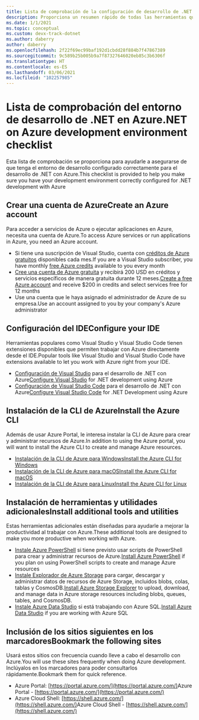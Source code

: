```yaml
---
title: Lista de comprobación de la configuración de desarrollo de .NET en Azure
description: Proporciona un resumen rápido de todas las herramientas que debe tener instaladas para el desarrollo de .NET con Azure.
ms.date: 1/1/2021
ms.topic: conceptual
ms.custom: devx-track-dotnet
ms.author: daberry
author: daberry
ms.openlocfilehash: 2f22f69ec99baf192d1cbdd28f884b7f47867389
ms.sourcegitcommit: 9c589b25b005b9a7f87327646020eb85c3b6306f
ms.translationtype: HT
ms.contentlocale: es-ES
ms.lasthandoff: 03/06/2021
ms.locfileid: "102257985"
---
```

# <a name="net-on-azure-development-environment-checklist"></a><span data-ttu-id="1c2a4-103">Lista de comprobación del entorno de desarrollo de .NET en Azure</span><span class="sxs-lookup"><span data-stu-id="1c2a4-103">.NET on Azure development environment checklist</span></span>

<span data-ttu-id="1c2a4-104">Esta lista de comprobación se proporciona para ayudarle a asegurarse de que tenga el entorno de desarrollo configurado correctamente para el desarrollo de .NET con Azure.</span><span class="sxs-lookup"><span data-stu-id="1c2a4-104">This checklist is provided to help you make sure you have your development environment correctly configured for .NET development with Azure</span></span>

## <a name="create-an-azure-account"></a><span data-ttu-id="1c2a4-105">Crear una cuenta de Azure</span><span class="sxs-lookup"><span data-stu-id="1c2a4-105">Create an Azure account</span></span>

<span data-ttu-id="1c2a4-106">Para acceder a servicios de Azure o ejecutar aplicaciones en Azure, necesita una cuenta de Azure.</span><span class="sxs-lookup"><span data-stu-id="1c2a4-106">To access Azure services or run applications in Azure, you need an Azure account.</span></span>

* <span data-ttu-id="1c2a4-107">Si tiene una suscripción de Visual Studio, cuenta con [créditos de Azure gratuitos](https://azure.microsoft.com/pricing/member-offers/credit-for-visual-studio-subscribers/) disponibles cada mes.</span><span class="sxs-lookup"><span data-stu-id="1c2a4-107">If you are a Visual Studio subscriber, you have monthly [free Azure credits](https://azure.microsoft.com/pricing/member-offers/credit-for-visual-studio-subscribers/) available to you every month</span></span>
* <span data-ttu-id="1c2a4-108">[Cree una cuenta de Azure gratuita](https://azure.microsoft.com/free/dotnet/) y recibirá 200 USD en créditos y servicios específicos de manera gratuita durante 12 meses.</span><span class="sxs-lookup"><span data-stu-id="1c2a4-108">[Create a free Azure account](https://azure.microsoft.com/free/dotnet/) and receive $200 in credits and select services free for 12 months</span></span>
* <span data-ttu-id="1c2a4-109">Use una cuenta que le haya asignado el administrador de Azure de su empresa.</span><span class="sxs-lookup"><span data-stu-id="1c2a4-109">Use an account assigned to you by your company's Azure administrator</span></span>

## <a name="configure-your-ide"></a><span data-ttu-id="1c2a4-110">Configuración del IDE</span><span class="sxs-lookup"><span data-stu-id="1c2a4-110">Configure your IDE</span></span>

<span data-ttu-id="1c2a4-111">Herramientas populares como Visual Studio y Visual Studio Code tienen extensiones disponibles que permiten trabajar con Azure directamente desde el IDE.</span><span class="sxs-lookup"><span data-stu-id="1c2a4-111">Popular tools like Visual Studio and Visual Studio Code have extensions available to let you work with Azure right from your IDE.</span></span>

* <span data-ttu-id="1c2a4-112">[Configuración de Visual Studio](./configure-visual-studio.md) para el desarrollo de .NET con Azure</span><span class="sxs-lookup"><span data-stu-id="1c2a4-112">[Configure Visual Studio](./configure-visual-studio.md) for .NET development using Azure</span></span>
* <span data-ttu-id="1c2a4-113">[Configuración de Visual Studio Code](./configure-vs-code.md) para el desarrollo de .NET con Azure</span><span class="sxs-lookup"><span data-stu-id="1c2a4-113">[Configure Visual Studio Code](./configure-vs-code.md) for .NET Development using Azure</span></span>

## <a name="install-the-azure-cli"></a><span data-ttu-id="1c2a4-114">Instalación de la CLI de Azure</span><span class="sxs-lookup"><span data-stu-id="1c2a4-114">Install the Azure CLI</span></span>

<span data-ttu-id="1c2a4-115">Además de usar Azure Portal, le interesa instalar la CLI de Azure para crear y administrar recursos de Azure.</span><span class="sxs-lookup"><span data-stu-id="1c2a4-115">In addition to using the Azure portal, you will want to install the Azure CLI to create and manage Azure resources.</span></span>

* [<span data-ttu-id="1c2a4-116">Instalación de la CLI de Azure para Windows</span><span class="sxs-lookup"><span data-stu-id="1c2a4-116">Install the Azure CLI for Windows</span></span>](/cli/azure/install-azure-cli-windows?tabs=azure-cli)
* [<span data-ttu-id="1c2a4-117">Instalación de la CLI de Azure para macOS</span><span class="sxs-lookup"><span data-stu-id="1c2a4-117">Install the Azure CLI for macOS</span></span>](/cli/azure/install-azure-cli-macos)
* [<span data-ttu-id="1c2a4-118">Instalación de la CLI de Azure para Linux</span><span class="sxs-lookup"><span data-stu-id="1c2a4-118">Install the Azure CLI for Linux</span></span>](/cli/azure/install-azure-cli-linux)

## <a name="install-additional-tools-and-utilities"></a><span data-ttu-id="1c2a4-119">Instalación de herramientas y utilidades adicionales</span><span class="sxs-lookup"><span data-stu-id="1c2a4-119">Install additional tools and utilities</span></span>

<span data-ttu-id="1c2a4-120">Estas herramientas adicionales están diseñadas para ayudarle a mejorar la productividad al trabajar con Azure.</span><span class="sxs-lookup"><span data-stu-id="1c2a4-120">These additional tools are designed to make you more productive when working with Azure.</span></span>

* <span data-ttu-id="1c2a4-121">[Instale Azure PowerShell](/powershell/azure/install-az-ps) si tiene previsto usar scripts de PowerShell para crear y administrar recursos de Azure.</span><span class="sxs-lookup"><span data-stu-id="1c2a4-121">[Install Azure PowerShell](/powershell/azure/install-az-ps) if you plan on using PowerShell scripts to create and manage Azure resources</span></span>
* <span data-ttu-id="1c2a4-122">[Instale Explorador de Azure Storage](https://azure.microsoft.com/features/storage-explorer/) para cargar, descargar y administrar datos de recursos de Azure Storage, incluidos blobs, colas, tablas y CosmosDB.</span><span class="sxs-lookup"><span data-stu-id="1c2a4-122">[Install Azure Storage Explorer](https://azure.microsoft.com/features/storage-explorer/) to upload, download, and manage data in Azure storage resources including blobs, queues, tables, and CosmosDB.</span></span>
* <span data-ttu-id="1c2a4-123">[Instale Azure Data Studio](/sql/azure-data-studio/download-azure-data-studio) si está trabajando con Azure SQL.</span><span class="sxs-lookup"><span data-stu-id="1c2a4-123">[Install Azure Data Studio](/sql/azure-data-studio/download-azure-data-studio) if you are working with Azure SQL</span></span>

## <a name="bookmark-the-following-sites"></a><span data-ttu-id="1c2a4-124">Inclusión de los sitios siguientes en los marcadores</span><span class="sxs-lookup"><span data-stu-id="1c2a4-124">Bookmark the following sites</span></span>

<span data-ttu-id="1c2a4-125">Usará estos sitios con frecuencia cuando lleve a cabo el desarrollo con Azure.</span><span class="sxs-lookup"><span data-stu-id="1c2a4-125">You will use these sites frequently when doing Azure development.</span></span>  <span data-ttu-id="1c2a4-126">Inclúyalos en los marcadores para poder consultarlos rápidamente.</span><span class="sxs-lookup"><span data-stu-id="1c2a4-126">Bookmark them for quick reference.</span></span>

* <span data-ttu-id="1c2a4-127">Azure Portal: [https://portal.azure.com/](https://portal.azure.com/)</span><span class="sxs-lookup"><span data-stu-id="1c2a4-127">Azure Portal - [https://portal.azure.com/](https://portal.azure.com/)</span></span>
* <span data-ttu-id="1c2a4-128">Azure Cloud Shell: [https://shell.azure.com/](https://shell.azure.com/)</span><span class="sxs-lookup"><span data-stu-id="1c2a4-128">Azure Cloud Shell - [https://shell.azure.com/](https://shell.azure.com/)</span></span>
